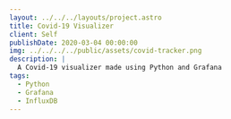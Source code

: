 ```yaml
---
layout: ../../../layouts/project.astro
title: Covid-19 Visualizer
client: Self
publishDate: 2020-03-04 00:00:00
img: ../../../../public/assets/covid-tracker.png
description: |
  A Covid-19 visualizer made using Python and Grafana
tags:
  - Python
  - Grafana
  - InfluxDB
---
```




